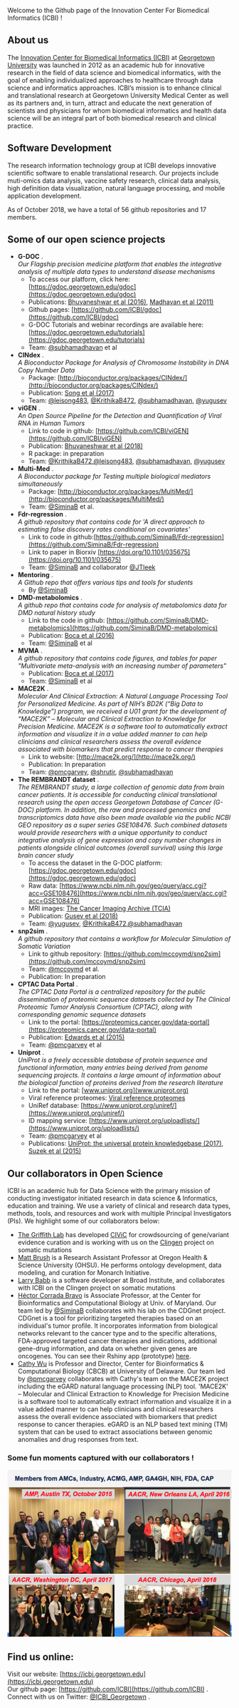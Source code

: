 
Welcome to the Github page of the Innovation Center For Biomedical Informatics (ICBI) !

## About us
The [Innovation Center for Biomedical Informatics (ICBI)](https://icbi.georgetown.edu) at [Georgetown University](https://lombardi.georgetown.edu/Biomedical-Informatics.html) was launched in 2012 as an academic hub for innovative research in the field of data science and biomedical informatics, with the goal of enabling individualized approaches to healthcare through data science and informatics approaches. ICBI’s mission is to enhance clinical and translational research at Georgetown University Medical Center as well as its partners and, in turn, attract and educate the next generation of scientists and physicians for whom biomedical informatics and health data science will be an integral part of both biomedical research and clinical practice. 

## Software Development
The research information technology group at ICBI develops innovative scientific software to enable translational research. Our projects include muti-omics data analysis, vaccine safety research, clinical data analysis, high definition data visualization, natural language processing, and mobile application development. 

As of October 2018, we have a total of 56 github repositories and 17 members. 

## Some of our open science projects
* **G-DOC** .  
*Our Flagship precision medicine platform that enables the integrative analysis of multiple data types to understand disease mechanisms* 
  * To access our platform, click here: [https://gdoc.georgetown.edu/gdoc](https://gdoc.georgetown.edu/gdoc)
  * Publications: [Bhuvaneshwar et al (2016)](https://www.ncbi.nlm.nih.gov/pubmed/27130330), [Madhavan et al (2011)](https://www.ncbi.nlm.nih.gov/pubmed/21969811)
  * Github pages: [https://github.com/ICBI/gdoc](https://github.com/ICBI/gdoc)
  * G-DOC Tutorials and webinar recordings are available here: [https://gdoc.georgetown.edu/tutorials](https://gdoc.georgetown.edu/tutorials)
  * Team: [@subhamadhavan](https://github.com/subhamadhavan) et al
* **CINdex** .  
  *A Bioconductor Package for Analysis of Chromosome Instability in DNA Copy Number Data* 
  * Package: [http://bioconductor.org/packages/CINdex/](http://bioconductor.org/packages/CINdex/)
  * Publication: [Song et al (2017)](https://www.ncbi.nlm.nih.gov/pubmed/29343938)
  * Team: [@leisong483](https://github.com/leisong483), [@KrithikaB472](https://github.com/KrithikaB472), [@subhamadhavan](https://github.com/subhamadhavan), [@yugusev](https://github.com/yugusev)
* **viGEN** .  
  *An Open Source Pipeline for the Detection and Quantification of Viral RNA in Human Tumors*
  * Link to code in github: [https://github.com/ICBI/viGEN](https://github.com/ICBI/viGEN)
  * Publication: [Bhuvaneshwar et al (2018)](https://www.ncbi.nlm.nih.gov/pubmed/29922260)
  * R package: in preparation
  * Team: [@KrithikaB472](https://github.com/KrithikaB472),[@leisong483](https://github.com/leisong483), [@subhamadhavan](https://github.com/subhamadhavan), [@yugusev](https://github.com/yugusev)
* **Multi-Med** .  
  *A Bioconductor package for Testing multiple biological mediators simultaneously*
  * Package: [http://bioconductor.org/packages/MultiMed/](http://bioconductor.org/packages/MultiMed/)
  * Team: [@SiminaB](https://github.com/SiminaB) et al.
* **Fdr-regression** .  
  *A github repository that contains code for 'A direct approach to estimating false discovery rates conditional on covariates'*
  * Link to code in github:[https://github.com/SiminaB/Fdr-regression](https://github.com/SiminaB/Fdr-regression)
  * Link to paper in Biorxiv [https://doi.org/10.1101/035675](https://doi.org/10.1101/035675)
  * Team: [@SiminaB](https://github.com/SiminaB) and collaborator [@JTleek](https://github.com/JTleek)
* **Mentoring** .  
  *A Github repo that offers various tips and tools for students*
  * By [@SiminaB](https://github.com/SiminaB)
* **DMD-metabolomics** .  
  *A github repo that contains code for analysis of metabolomics data for DMD natural history study*
  * Link to the code in github: [https://github.com/SiminaB/DMD-metabolomics](https://github.com/SiminaB/DMD-metabolomics)
  * Publication: [Boca et al (2016)](https://www.ncbi.nlm.nih.gov/pubmed/27082433)
  * Team: [@SiminaB](https://github.com/SiminaB) et al
* **MVMA** .  
  *A github repository that contains code figures, and tables for paper "Multivariate meta-analysis with an increasing number of parameters"*
  * Publication: [Boca et al (2017)](https://www.ncbi.nlm.nih.gov/pubmed/28195655)
  * Team: [@SiminaB](https://github.com/SiminaB) et al
* **MACE2K** .  
 *Molecular And Clinical Extraction: A Natural Language Processing Tool for Personalized Medicine. As part of NIH’s BD2K (“Big Data to Knowledge”) program, we received a U01 grant for the development of “MACE2K” – Molecular and Clinical Extraction to Knowledge for Precision Medicine. MACE2K is a software tool to automatically extract information and visualize it in a value added manner to can help clinicians and clinical researchers assess the overall evidence associated with biomarkers that predict response to cancer therapies*
  * Link to website: [http://mace2k.org/](http://mace2k.org/)
  * Publication: In preparation
  * Team: [@pmcgarvey](https://github.com/orgs/ICBI/people/pmcgarvey), [@shrutir](https://github.com/orgs/ICBI/people/shrutir), [@subhamadhavan](https://github.com/subhamadhavan)
* **The REMBRANDT dataset** .  
  *The REMBRANDT study, a large collection of genomic data from brain cancer patients. It is accessible for conducting clinical translational research using the open access Georgetown Database of Cancer (G-DOC) platform. In addition, the raw and processed genomics and transcriptomics data have also been made available via the public NCBI GEO repository as a super series GSE108476. Such combined datasets would provide researchers with a unique opportunity to conduct integrative analysis of gene expression and copy number changes in patients alongside clinical outcomes (overall survival) using this large brain cancer study*
  * To access the dataset in the G-DOC platform: [https://gdoc.georgetown.edu/gdoc](https://gdoc.georgetown.edu/gdoc)
  * Raw data: [https://www.ncbi.nlm.nih.gov/geo/query/acc.cgi?acc=GSE108476](https://www.ncbi.nlm.nih.gov/geo/query/acc.cgi?acc=GSE108476)
  * MRI images: [The Cancer Imaging Archive (TCIA)](https://wiki.cancerimagingarchive.net/display/Public/REMBRANDT) 
  * Publication: [Gusev et al (2018)](https://www.nature.com/articles/sdata2018158) 
  * Team: [@yugusev](https://github.com/yugusev), [@KrithikaB472](https://github.com/KrithikaB472),[@subhamadhavan](https://github.com/subhamadhavan)
* **snp2sim** .  
*A github repository that contains a workflow for Molecular Simulation of Somatic Variation*
  * Link to github repository: [https://github.com/mccoymd/snp2sim](https://github.com/mccoymd/snp2sim)
  * Team: [@mccoymd](https://github.com/mccoymd) et al.
  * Publication: In preparation
* **CPTAC Data Portal** .  
*The CPTAC Data Portal is a centralized repository for the public dissemination of proteomic sequence datasets collected by The Clinical Proteomic Tumor Analysis Consortium (CPTAC), along with corresponding genomic sequence datasets*
  * Link to the portal: [https://proteomics.cancer.gov/data-portal](https://proteomics.cancer.gov/data-portal)
  * Publication: [Edwards et al (2015)](https://www.ncbi.nlm.nih.gov/pubmed/25873244)
  * Team: [@pmcgarvey](https://github.com/orgs/ICBI/people/pmcgarvey) et al 
* **Uniprot** .  
*UniProt is a freely accessible database of protein sequence and functional information, many entries being derived from genome sequencing projects. It contains a large amount of information about the biological function of proteins derived from the research literature*
  * Link to the portal: [www.uniprot.org](www.uniprot.org)
  * Viral reference proteomes: [Viral reference proteomes](https://www.uniprot.org/proteomes/?query=*&fil=taxonomy%3A%22Viruses+%5B10239%5D%22)
  * UniRef database: [https://www.uniprot.org/uniref/](https://www.uniprot.org/uniref/)
  * ID mapping service: [https://www.uniprot.org/uploadlists/](https://www.uniprot.org/uploadlists/)
  * Team: [@pmcgarvey](https://github.com/orgs/ICBI/people/pmcgarvey) et al 
  * Publications: [UniProt: the universal protein knowledgebase (2017)](https://www.ncbi.nlm.nih.gov/pmc/articles/PMC5861450/), [Suzek et al (2015)](https://academic.oup.com/bioinformatics/article/31/6/926/214968)


## Our collaborators in Open Science
ICBI is an academic hub for Data Science with the primary mission of conducting investigator initiated research in data science & Informatics, education and training. We use a variety of clinical and research data types, methods, tools, and resources and work with multiple Principal Investigators (PIs). We highlight some of our collaborators below:

* [The Griffith Lab](https://github.com/griffithlab) has developed [CIViC](https://civicdb.org/home) for crowdsourcing of gene/variant evidence curation and is working with us on the [Clingen](https://www.clinicalgenome.org/) project on somatic mutations 
* [Matt Brush](https://github.com/mbrush) is a Research Assistant Professor at Oregon Health & Science University (OHSU). He performs ontology development, data modeling, and curation for Monarch Initiative. 
* [Larry Babb](https://github.com/larrybabb) is a software developer at Broad Institute, and collaborates with ICBI on the Clingen project on somatic mutations 
* [Héctor Corrada Bravo](http://github.com/hcorrada) is Associate Professor, at the Center for Bioinformatics and Computational Biology at Univ. of Maryland. Our team led by [@SiminaB](https://github.com/SiminaB) collaborates with his lab on the CDGnet project. CDGnet is a tool for prioritizing targeted therapies based on an individual's tumor profile. It incorporates information from biological networks relevant to the cancer type and to the specific alterations, FDA-approved targeted cancer therapies and indications, additional gene-drug information, and data on whether given genes are oncogenes. You can see their Rshiny app (prototype) [here](https://siminaboca.shinyapps.io/Search_MP_results_using_FDA_approvals_targets_KEGG/).
* [Cathy Wu](https://bioinformatics.udel.edu/people/personnel/cathy_wu/) is Professor and Director, Center for Bioinformatics & Computational Biology (CBCB) at University of Delaware. Our team led by [@pmcgarvey](https://github.com/orgs/ICBI/people/pmcgarvey) collaborates with Cathy's team on the MACE2K project including the eGARD natural language processing (NLP) tool. 'MACE2K' – Molecular and Clinical Extraction to Knowledge for Precision Medicine is a software tool to automatically extract information and visualize it in a value added manner to can help clinicians and clinical researchers assess the overall evidence associated with biomarkers that predict response to cancer therapies. eGARD is an NLP based text mining (TM) system that can be used to extract associations between genomic anomalies and drug responses from text.

### Some fun moments captured with our collaborators !
![Collaborators](collab.png)

## Find us online:   
Visit our website: [https://icbi.georgetown.edu](https://icbi.georgetown.edu)   
Our github page: [https://github.com/ICBI](https://github.com/ICBI) .  
Connect with us on Twitter: [@ICBI_Georgetown](https://twitter.com/ICBI_Georgetown) . 
